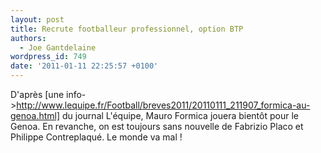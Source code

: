 ```yaml
---
layout: post
title: Recrute footballeur professionnel, option BTP
authors:
  - Joe Gantdelaine
wordpress_id: 749
date: '2011-01-11 22:25:57 +0100'
---
```

D'après [une info->http://www.lequipe.fr/Football/breves2011/20110111_211907_formica-au-genoa.html] du journal L'équipe, Mauro Formica jouera bientôt pour le Genoa. En revanche, on est toujours sans nouvelle de Fabrizio Placo et Philippe Contreplaqué. Le monde va mal !
